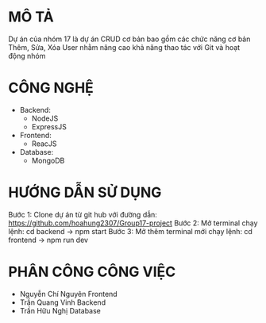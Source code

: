 # MÔ TẢ
Dự án của nhóm 17 là dự án CRUD cơ bản bao gồm các chức năng cơ bản Thêm, Sửa, Xóa User nhằm nâng cao khả năng thao tác với Git và hoạt động nhóm
# CÔNG NGHỆ
- Backend:
  + NodeJS
  + ExpressJS
- Frontend:
  + ReacJS
- Database:
  + MongoDB
# HƯỚNG DẪN SỬ DỤNG
Bước 1: Clone dự án từ git hub với đường dẫn: https://github.com/hoahung2307/Group17-project
Bước 2: Mở terminal chạy lệnh: cd backend -> npm start
Bước 3: Mở thêm terminal mới chạy lệnh: cd frontend -> npm run dev
# PHÂN CÔNG CÔNG VIỆC
- Nguyễn Chí Nguyên Frontend
- Trần Quang Vinh Backend
- Trần Hữu Nghị Database
